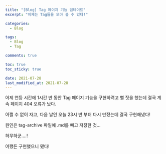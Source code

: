 ```yaml
---
title: "[Blog] Tag 페이지 기능 업데이트"
excerpt: "이제는 Tag들을 모아 볼 수 있다!"

categories:
  - Blog

tags:
  - Blog
  - Tag

comments: true

toc: true
toc_sticky: true

date: 2021-07-28
last_modified_at: 2021-07-28
---
```

어제 연등 시간에 1시간 반 동안 Tag 페이지 기능을 구현하려고 뻘 짓을 했는데 결국 계속 페이지 404 오류가 났다.


어쩔 수 없이 자고, 다음 날인 오늘 23시 반 부터 다시 만졌는데 결국 구현해냈다!


원인은 tag-archive 파일에 .md를 빼고 저장한 것...


허무하군....!


어쨌든 구현했으니 됐다!
